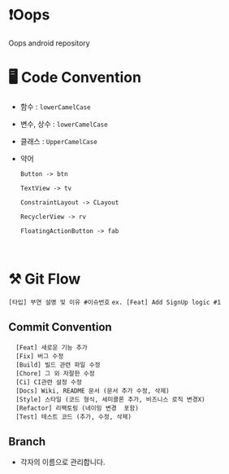 # ❗Oops
Oops android repository


# 🖥 Code Convention
- 함수 : `lowerCamelCase`
- 변수, 상수 : `lowerCamelCase`
- 클래스 : `UpperCamelCase`
- 약어

  `Button -> btn`

  `TextView -> tv`

  `ConstraintLayout -> CLayout`

  `RecyclerView -> rv`

  `FloatingActionButton -> fab`

<br>

# ⚒️ Git Flow
`[타입] 부연 설명 및 이유 #이슈번호`
`ex. [Feat] Add SignUp logic #1`

## Commit Convention
```
  [Feat] 새로운 기능 추가
  [Fix] 버그 수정
  [Build] 빌드 관련 파일 수정
  [Chore] 그 외 자잘한 수정
  [Ci] CI관련 설정 수정
  [Docs] Wiki, README 문서 (문서 추가 수정, 삭제)
  [Style] 스타일 (코드 형식, 세미콜론 추가, 비즈니스 로직 변경X)
  [Refactor] 리팩토링 (네이밍 변경  포함)
  [Test] 테스트 코드 (추가, 수정, 삭제)
```

## Branch

- 각자의 이름으로 관리합니다.

